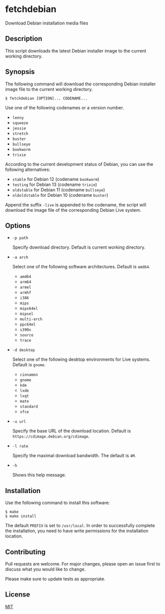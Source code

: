 # fetchdebian

Download Debian installation media files


## Description

This script downloads the latest Debian installer image to the current working directory.


## Synopsis

The following command will download the corresponding Debian installer image file to the current working directory.

```console
$ fetchdebian [OPTION]... CODENAME...
```

Use one of the following codenames or a version number.

- `lenny`
- `squeeze`
- `jessie`
- `stretch`
- `buster`
- `bullseye`
- `bookworm`
- `trixie`

According to the current development status of Debian, you can use the following alternatives:

- `stable` for Debian 12 (codename `bookworm`)
- `testing` for Debian 13 (codename `trixie`)
- `oldstable` for Debian 11 (codename `bullseye`)
- `oldoldstable` for Debian 10 (codename `buster`)

Append the suffix `-live` is appended to the codename, the script will download the image file of the corresponding Debian Live system.


## Options

+ `-p path`

  Specify download directory.  Default is current working directory.

+ `-a arch`

  Select one of the following software architectures.  Default is `amd64`.

  - `amd64`
  - `arm64`
  - `armel`
  - `armhf`
  - `i386`
  - `mips`
  - `mips64el`
  - `mipsel`
  - `multi-arch`
  - `ppc64el`
  - `s390x`
  - `source`
  - `trace`


+ `-d desktop`

  Select one of the following desktop environments for Live systems.  Default is `gnome`.

  - `cinnamon`
  - `gnome`
  - `kde`
  - `lxde`
  - `lxqt`
  - `mate`
  - `standard`
  - `xfce`

+ `-u url`

  Specify the base URL of the download location.  Default is `https://cdimage.debian.org/cdimage`.

+ `-l rate`

  Specify the maximal download bandwidth.  The default is `4M`.

+ `-h`

  Shows this help message.


## Installation

Use the following command to install this software:

```console
$ make
$ make install
```

The default `PREFIX` is set to `/usr/local`.  In order to successfully complete the installation, you need to have write permissions for the installation location.


## Contributing

Pull requests are welcome. For major changes, please open an issue first to discuss what you would like to change.

Please make sure to update tests as appropriate.


## License

[MIT](https://choosealicense.com/licenses/mit/)
